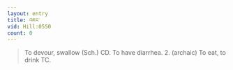 ```yaml
---
layout: entry
title: འཇང་
vid: Hill:0550
count: 0
---
```

> To devour, swallow (Sch\.) CD\. To have diarrhea\. 2\. (archaic) To eat, to drink TC\.


